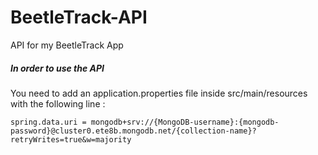 # BeetleTrack-API
API for my BeetleTrack App



##### In order to use the API
  You need to add an application.properties file inside src/main/resources with the following line : 
  <p><code>spring.data.uri = mongodb+srv://{MongoDB-username}:{mongodb-password}@cluster0.ete8b.mongodb.net/{collection-name}?retryWrites=true&w=majority</code></p>
